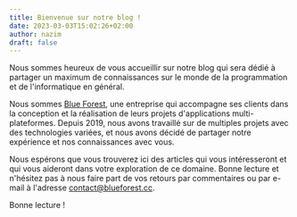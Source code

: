 ```yaml
---
title: Bienvenue sur notre blog !
date: 2023-03-03T15:02:26+02:00
author: nazim
draft: false
---
```


Nous sommes heureux de vous accueillir sur notre blog qui sera dédié à partager un maximum de connaissances sur le monde de la programmation et de l'informatique en général.

Nous sommes [Blue Forest](https://blueforest.cc), une entreprise qui accompagne ses clients dans la conception et la réalisation de leurs projets d'applications multi-plateformes. Depuis 2019, nous avons travaillé sur de multiples projets avec des technologies variées, et nous avons décidé de partager notre expérience et nos connaissances avec vous.

Nous espérons que vous trouverez ici des articles qui vous intéresseront et qui vous aideront dans votre exploration de ce domaine. Bonne lecture et n'hésitez pas à nous faire part de vos retours par commentaires ou par e-mail à l'adresse [contact@blueforest.cc](mailto:contact@blueforest.cc).

Bonne lecture !
